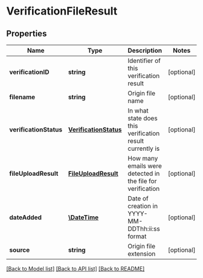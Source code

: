 # VerificationFileResult

## Properties
Name | Type | Description | Notes
------------ | ------------- | ------------- | -------------
**verificationID** | **string** | Identifier of this verification result | [optional] 
**filename** | **string** | Origin file name | [optional] 
**verificationStatus** | [**VerificationStatus**](VerificationStatus.md) | In what state does this verification result currently is | [optional] 
**fileUploadResult** | [**FileUploadResult**](FileUploadResult.md) | How many emails were detected in the file for verification | [optional] 
**dateAdded** | [**\DateTime**](\DateTime.md) | Date of creation in YYYY-MM-DDThh:ii:ss format | [optional] 
**source** | **string** | Origin file extension | [optional] 

[[Back to Model list]](../README.md#documentation-for-models) [[Back to API list]](../README.md#documentation-for-api-endpoints) [[Back to README]](../README.md)


